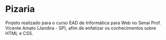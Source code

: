 # Pizaria

Projeto realizado para o curso EAD de Informática para Web no Senai Prof. Vicente Amato (Jandira - SP), afim de enfatizar os conhecimentos sobre HTML e CSS.


